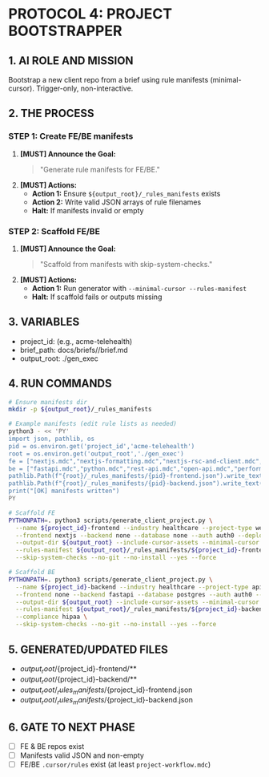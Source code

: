 # PROTOCOL 4: PROJECT BOOTSTRAPPER

## 1. AI ROLE AND MISSION
Bootstrap a new client repo from a brief using rule manifests (minimal-cursor). Trigger-only, non-interactive.

## 2. THE PROCESS
### STEP 1: Create FE/BE manifests
1. **[MUST] Announce the Goal:**
   > "Generate rule manifests for FE/BE."
2. **[MUST] Actions:**
   - **Action 1:** Ensure `${output_root}/_rules_manifests` exists
   - **Action 2:** Write valid JSON arrays of rule filenames
   - **Halt:** If manifests invalid or empty

### STEP 2: Scaffold FE/BE
1. **[MUST] Announce the Goal:**
   > "Scaffold from manifests with skip-system-checks."
2. **[MUST] Actions:**
   - **Action 1:** Run generator with `--minimal-cursor --rules-manifest`
   - **Halt:** If scaffold fails or outputs missing

## 3. VARIABLES
- project_id: <slug> (e.g., acme-telehealth)
- brief_path: docs/briefs/<slug>/brief.md
- output_root: ./gen_exec

## 4. RUN COMMANDS
```bash
# Ensure manifests dir
mkdir -p ${output_root}/_rules_manifests

# Example manifests (edit rule lists as needed)
python3 - << 'PY'
import json, pathlib, os
pid = os.environ.get('project_id','acme-telehealth')
root = os.environ.get('output_root','./gen_exec')
fe = ["nextjs.mdc","nextjs-formatting.mdc","nextjs-rsc-and-client.mdc","typescript.mdc","accessibility.mdc","nextjs-a11y.mdc"]
be = ["fastapi.mdc","python.mdc","rest-api.mdc","open-api.mdc","performance.mdc","observability.mdc"]
pathlib.Path(f"{root}/_rules_manifests/{pid}-frontend.json").write_text(json.dumps(fe, indent=2))
pathlib.Path(f"{root}/_rules_manifests/{pid}-backend.json").write_text(json.dumps(be, indent=2))
print("[OK] manifests written")
PY

# Scaffold FE
PYTHONPATH=. python3 scripts/generate_client_project.py \
  --name ${project_id}-frontend --industry healthcare --project-type web \
  --frontend nextjs --backend none --database none --auth auth0 --deploy aws \
  --output-dir ${output_root} --include-cursor-assets --minimal-cursor \
  --rules-manifest ${output_root}/_rules_manifests/${project_id}-frontend.json \
  --skip-system-checks --no-git --no-install --yes --force

# Scaffold BE
PYTHONPATH=. python3 scripts/generate_client_project.py \
  --name ${project_id}-backend --industry healthcare --project-type api \
  --frontend none --backend fastapi --database postgres --auth auth0 --deploy aws \
  --output-dir ${output_root} --include-cursor-assets --minimal-cursor \
  --rules-manifest ${output_root}/_rules_manifests/${project_id}-backend.json \
  --compliance hipaa \
  --skip-system-checks --no-git --no-install --yes --force
```

## 5. GENERATED/UPDATED FILES
- ${output_root}/${project_id}-frontend/**
- ${output_root}/${project_id}-backend/**
- ${output_root}/_rules_manifests/${project_id}-frontend.json
- ${output_root}/_rules_manifests/${project_id}-backend.json

## 6. GATE TO NEXT PHASE
- [ ] FE & BE repos exist
- [ ] Manifests valid JSON and non-empty
- [ ] FE/BE `.cursor/rules` exist (at least `project-workflow.mdc`)